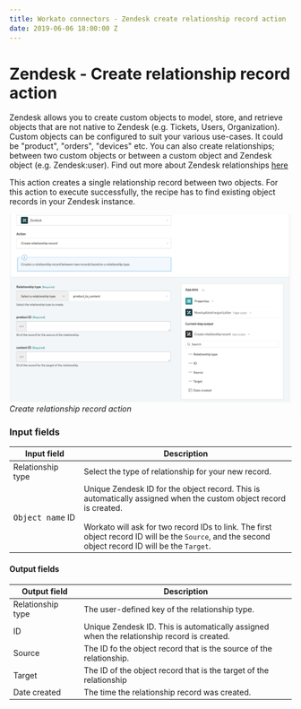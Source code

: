 ```yaml
---
title: Workato connectors - Zendesk create relationship record action
date: 2019-06-06 18:00:00 Z
---
```


# Zendesk - Create relationship record action

Zendesk allows you to create custom objects to model, store, and retrieve objects that are not native to Zendesk (e.g. Tickets, Users, Organization). Custom objects can be configured to suit your various use-cases. It could be "product", "orders", "devices" etc. You can also create relationships; between two custom objects or between a custom object and Zendesk object (e.g. Zendesk:user). Find out more about Zendesk relationships [here](/connectors/zendesk/sunshine-platform.md#something)

This action creates a single relationship record between two objects. For this action to execute successfully, the recipe has to find existing object records in your Zendesk instance.

![Create relationship record action](/assets/images/connectors/zendesk/create-relationship-record-action.png)
*Create relationship record action*

### Input fields

<table class="unchanged rich-diff-level-one">
  <thead>
    <tr>
        <th width='25%'>Input field</th>
        <th>Description</th>
    </tr>
  </thead>
  <tbody>
    <tr>
      <td>Relationship type</td>
      <td>
        Select the type of relationship for your new record.
      </td>
    </tr>
    <tr>
      <td><kbd>Object name</kbd> ID</td>
      <td>
        Unique Zendesk ID for the object record. This is automatically assigned when the custom object record is created.<br>
        <br>
        Workato will ask for two record IDs to link. The first object record ID will be the <code>Source</code>, and the second object record ID will be the <code>Target</code>.
      </td>
    </tr>
  </tbody>
</table>

#### Output fields

<table class="unchanged rich-diff-level-one">
  <thead>
    <tr>
        <th width='25%'>Output field</th>
        <th>Description</th>
    </tr>
  </thead>
  <tbody>
    <tr>
      <td>Relationship type</td>
      <td>
        The user-defined key of the relationship type.
      </td>
    </tr>  
    <tr>
      <td>ID</td>
      <td>
        Unique Zendesk ID. This is automatically assigned when the relationship record is created.
    </tr>  
    <tr>
      <td>Source</td>
      <td>
        The ID fo the object record that is the source of the relationship.
      </td>
    </tr>
    <tr>
      <td>Target</td>
      <td>
        The ID of the object record that is the target of the relationship
      </td>
    </tr>
    <tr>
      <td>Date created</td>
      <td>
        The time the relationship record was created.
      </td>
    </tr>
  </tbody>
</table>
